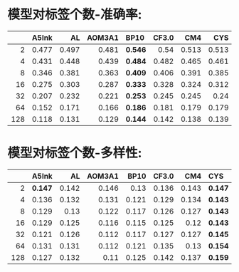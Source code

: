 # 模型对标签个数-准确率: 

<sub>

|     |   A5Ink |    AL |   AOM3A1 | BP10      |   CF3.0 |   CM4 |   CYS |   KW70 | RRM2.1    | RRM3.2    |   SF1.0 |   novelai |   BPXL0.3.1 |   CFXL2.5 |
|----:|--------:|------:|---------:|:----------|--------:|------:|------:|-------:|:----------|:----------|--------:|----------:|------------:|----------:|
|   2 |   0.477 | 0.497 |    0.481 | **0.546** |   0.54  | 0.513 | 0.513 |  0.487 | **0.554** | **0.553** |   0.527 |     0.454 |       0.407 |     0.447 |
|   4 |   0.431 | 0.448 |    0.439 | **0.484** |   0.482 | 0.465 | 0.461 |  0.454 | **0.509** | **0.52**  |   0.473 |     0.399 |       0.355 |     0.394 |
|   8 |   0.346 | 0.381 |    0.363 | **0.409** |   0.406 | 0.391 | 0.385 |  0.395 | **0.443** | **0.446** |   0.393 |     0.324 |       0.285 |     0.34  |
|  16 |   0.275 | 0.303 |    0.287 | **0.333** |   0.328 | 0.324 | 0.312 |  0.317 | **0.367** | **0.375** |   0.318 |     0.253 |       0.224 |     0.279 |
|  32 |   0.207 | 0.232 |    0.221 | **0.253** |   0.245 | 0.245 | 0.24  |  0.245 | **0.284** | **0.292** |   0.243 |     0.19  |       0.155 |     0.216 |
|  64 |   0.152 | 0.171 |    0.166 | **0.186** |   0.181 | 0.179 | 0.179 |  0.179 | **0.216** | **0.221** |   0.176 |     0.139 |       0.11  |     0.17  |
| 128 |   0.118 | 0.131 |    0.129 | **0.144** |   0.142 | 0.138 | 0.139 |  0.138 | **0.168** | **0.174** |   0.136 |     0.111 |       0.085 |     0.137 |

</sub>

# 模型对标签个数-多样性: 

<sub>

|     | A5Ink     |    AL |   AOM3A1 |   BP10 |   CF3.0 |   CM4 | CYS       | KW70      |   RRM2.1 |   RRM3.2 |   SF1.0 | novelai   |   BPXL0.3.1 |   CFXL2.5 |
|----:|:----------|------:|---------:|-------:|--------:|------:|:----------|:----------|---------:|---------:|--------:|:----------|------------:|----------:|
|   2 | **0.147** | 0.142 |    0.146 |  0.13  |   0.136 | 0.143 | **0.147** | **0.148** |    0.145 |    0.141 |   0.137 | **0.181** |       0.103 |     0.1   |
|   4 | 0.136     | 0.132 |    0.131 |  0.121 |   0.129 | 0.134 | **0.143** | **0.144** |    0.139 |    0.136 |   0.129 | **0.173** |       0.097 |     0.097 |
|   8 | 0.129     | 0.13  |    0.122 |  0.117 |   0.126 | 0.127 | **0.143** | **0.136** |    0.131 |    0.13  |   0.126 | **0.168** |       0.097 |     0.096 |
|  16 | 0.129     | 0.125 |    0.116 |  0.115 |   0.125 | 0.12  | **0.143** | **0.137** |    0.13  |    0.129 |   0.123 | **0.166** |       0.095 |     0.095 |
|  32 | 0.121     | 0.126 |    0.112 |  0.117 |   0.127 | 0.127 | **0.145** | **0.146** |    0.137 |    0.133 |   0.126 | **0.157** |       0.093 |     0.093 |
|  64 | 0.131     | 0.131 |    0.112 |  0.121 |   0.135 | 0.13  | **0.154** | **0.151** |    0.144 |    0.144 |   0.14  | **0.162** |       0.099 |     0.101 |
| 128 | 0.127     | 0.132 |    0.11  |  0.125 |   0.142 | 0.137 | **0.159** | **0.162** |    0.145 |    0.146 |   0.143 | **0.156** |       0.098 |     0.099 |

</sub>

